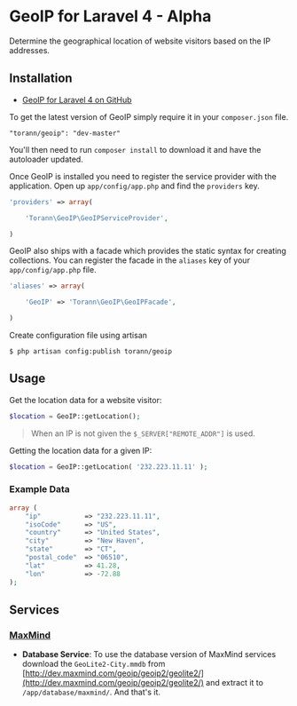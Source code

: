 # GeoIP for Laravel 4 - Alpha

Determine the geographical location of website visitors based on the IP addresses.

## Installation

- [GeoIP for Laravel 4 on GitHub](https://github.com/torann/laravel-4-geoip)

To get the latest version of GeoIP simply require it in your `composer.json` file.

~~~
"torann/geoip": "dev-master"
~~~

You'll then need to run `composer install` to download it and have the autoloader updated.

Once GeoIP is installed you need to register the service provider with the application. Open up `app/config/app.php` and find the `providers` key.

~~~php
'providers' => array(

    'Torann\GeoIP\GeoIPServiceProvider',

)
~~~

GeoIP also ships with a facade which provides the static syntax for creating collections. You can register the facade in the `aliases` key of your `app/config/app.php` file.

~~~php
'aliases' => array(

    'GeoIP' => 'Torann\GeoIP\GeoIPFacade',

)
~~~

Create configuration file using artisan

~~~
$ php artisan config:publish torann/geoip
~~~

## Usage

Get the location data for a website visitor:

```php
$location = GeoIP::getLocation();
```

> When an IP is not given the `$_SERVER["REMOTE_ADDR"]` is used.

Getting the location data for a given IP:

```php
$location = GeoIP::getLocation( '232.223.11.11' );
```

### Example Data

```php
array (
    "ip"           => "232.223.11.11",
    "isoCode"      => "US",
    "country"      => "United States",
    "city"         => "New Haven",
    "state"        => "CT",
    "postal_code"  => "06510",
    "lat"          => 41.28,
    "lon"          => -72.88
);
```
## Services


### [MaxMind](http://www.maxmind.com)

- **Database Service**: To use the database version of MaxMind services download the `GeoLite2-City.mmdb` from [http://dev.maxmind.com/geoip/geoip2/geolite2/](http://dev.maxmind.com/geoip/geoip2/geolite2/) and extract it to `/app/database/maxmind/`. And that's it.
